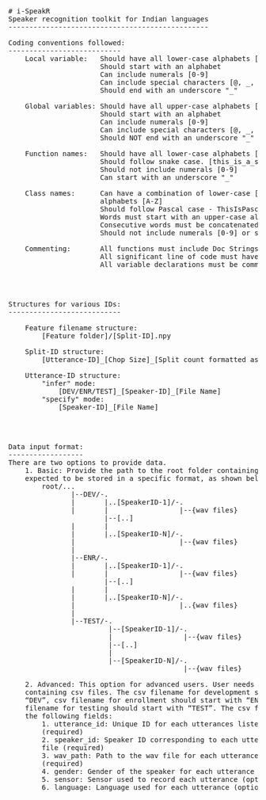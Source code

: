 <pre>
# i-SpeakR
Speaker recognition toolkit for Indian languages
------------------------------------------------

Coding conventions followed:
---------------------------
    Local variable:   Should have all lower-case alphabets [a-z]
                      Should start with an alphabet
                      Can include numerals [0-9]
                      Can include special characters [@, _, $]
                      Should end with an underscore "_"
    
    Global variables: Should have all upper-case alphabets [A-Z]
                      Should start with an alphabet
                      Can include numerals [0-9]
                      Can include special characters [@, _, $]
                      Should NOT end with an underscore "_"
    
    Function names:   Should have all lower-case alphabets [a-z]
                      Should follow snake case. [this_is_a_snake_case]
                      Should not include numerals [0-9]
                      Can start with an underscore "_"
    
    Class names:      Can have a combination of lower-case [a-z] and upper-case 
                      alphabets [A-Z]
                      Should follow Pascal case - ThisIsPascalCase
                      Words must start with an upper-case alphabet
                      Consecutive words must be concatenated
                      Should not include numerals [0-9] or special characters
                      
    Commenting:       All functions must include Doc Strings
                      All significant line of code must have an inline comment
                      All variable declarations must be commented




Structures for various IDs:
---------------------------

    Feature filename structure:
        [Feature folder]/[Split-ID].npy
            
    Split-ID structure:
        [Utterance-ID]_[Chop Size]_[Split count formatted as a 3-digit number]

    Utterance-ID structure:
        "infer" mode:
            [DEV/ENR/TEST]_[Speaker-ID]_[File Name]
        "specify" mode:
            [Speaker-ID]_[File Name]




Data input format:
------------------
There are two options to provide data.
    1. Basic: Provide the path to the root folder containing data. The data is
    expected to be stored in a specific format, as shown below:
        root/...
               |--DEV/-.
               |       |..[SpeakerID-1]/-.
               |       |                 |--{wav files}
                       |--[..]
               |       |                  
               |       |..[SpeakerID-N]/-.
               |                         |--{wav files}
               |        
               |--ENR/-.        
               |       |..[SpeakerID-1]/-.
               |       |                 |--{wav files}
                       |--[..]
               |       |                   
               |       |..[SpeakerID-N]/-.
               |                         |..{wav files}
               |
               |--TEST/-.        
                        |--[SpeakerID-1]/-.
                        |                 |--{wav files}
                        |--[..]
                        |                   
                        |--[SpeakerID-N]/-.
                                          |--{wav files}
                        
    2. Advanced: This option for advanced users. User needs to provide path 
    containing csv files. The csv filename for development should start with 
    “DEV”, csv filename for enrollment should start with “ENR”, and the csv 
    filename for testing should start with “TEST”. The csv files need to have 
    the following fields:
        1. utterance_id: Unique ID for each utterances listed in the csv file 
        (required)
        2. speaker_id: Speaker ID corresponding to each utterance in the csv 
        file (required)
        3. wav_path: Path to the wav file for each utterance in the csv file 
        (required)
        4. gender: Gender of the speaker for each utterance (optional)
        5. sensor: Sensor used to record each utterance (optional)
        6. language: Language used for each utterance (optional)

</pre>
